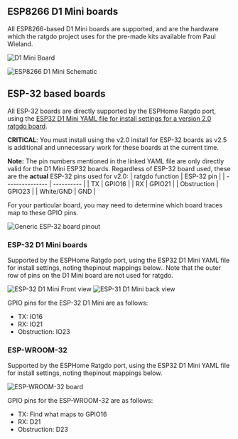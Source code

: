 ## ESP8266 D1 Mini boards
All ESP8266-based D1 Mini boards are supported, and are the hardware which the ratgdo project uses for the pre-made kits available from Paul Wieland.

![D1 Mini Board](https://github.com/Kaldek/rat-ratgdo/blob/main/D1%20Mini%20board.jpg)

![ESP8266 D1 Mini Schematic](https://github.com/Kaldek/rat-ratgdo/blob/main/ratgdo%20open%20source%20D1%20Mini_schem_v2.png)

## ESP-32 based boards
All ESP-32 boards are directly supported by the ESPHome Ratgdo port, using the [ESP32 D1 Mini YAML file for install settings for a version 2.0 ratgdo board](https://github.com/ratgdo/esphome-ratgdo/blob/main/static/v2board_esp32_d1_mini.yaml).

**CRITICAL**: You must install using the v2.0 install for ESP-32 boards as v2.5 is additional and unnecessary work for these boards at the current time.

**Note:** The pin numbers mentioned in the linked YAML file are only directly valid for the D1 Mini ESP32 boards.  Regardless of ESP-32 board used, these are the **actual** ESP-32 pins used for v2.0:
| ratgdo function | ESP-32 pin |
| --------------- | ---------- |
| TX              | GPIO16     |
| RX              | GPIO21     |
| Obstruction     | GPIO23     |
| White/GND       | GND        |

For your particular board, you may need to determine which board traces map to these GPIO pins.

![Generic ESP-32 board pinout](https://github.com/Kaldek/rat-ratgdo/blob/main/images/ratgdo%20open%20source%20ESP-32_schem_v2.png)

### ESP-32 D1 Mini boards
Supported by the ESPHome Ratgdo port, using the ESP32 D1 Mini YAML file for install settings, noting thepinout mappings below..  Note that the outer row of pins on the D1 Mini board are not used for ratgdo.

![ESP-32 D1 Mini Front view](https://github.com/Kaldek/rat-ratgdo/blob/main/ESP32%20D1%20Mini%20board-front.png)
![ESP-31 D1 Mini back view](https://github.com/Kaldek/rat-ratgdo/blob/main/ESP32%20D1%20Mini%20board-back.jpg)

GPIO pins for the ESP-32 D1 Mini are as follows:
- TX: IO16
- RX: IO21
- Obstruction: IO23

### ESP-WROOM-32
Supported by the ESPHome Ratgdo port, using the ESP32 D1 Mini YAML file for install settings, noting thepinout mappings below.

![ESP-WROOM-32 board](https://github.com/Kaldek/rat-ratgdo/blob/main/ESP-WROOM-32%20board.jpg)

GPIO pins for the ESP-WROOM-32 are as follows:
- TX: Find what maps to GPIO16
- RX: D21
- Obstruction: D23

